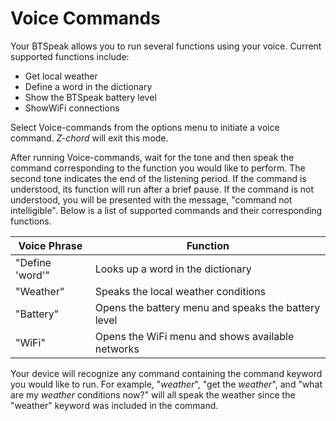 # Voice Commands

Your BTSpeak allows you to run several functions using your voice. 
Current supported functions include:
* Get local weather
* Define a word in the dictionary
* Show the BTSpeak battery level
* ShowWiFi connections

Select Voice-commands from the options menu to initiate a voice command. *Z-chord* will exit this mode.

After running Voice-commands, wait for the tone and then speak the command corresponding to the function you would like to perform. The second tone indicates the end of the listening period. If the command is understood, its function will run after a brief pause. If the command is not understood, you will be presented with the message, "command not intelligible". 
Below is a list of supported commands and their corresponding functions.

Voice Phrase | Function
--- | ---
"Define 'word'" | Looks up a word in the dictionary
"Weather" | Speaks the local weather conditions
"Battery" | Opens the battery menu and speaks the battery level
"WiFi" | Opens the WiFi menu and shows available networks

Your device will recognize any command containing the command keyword you would like to run. For example, "*weather*", "get the *weather*", and "what are my *weather* conditions now?" will all speak the weather since the "weather" keyword was included in the command.
